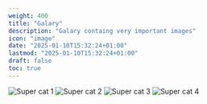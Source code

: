 ```yaml
---
weight: 400
title: "Galary"
description: "Galary containg very important images"
icon: "image"
date: "2025-01-10T15:32:24+01:00"
lastmod: "2025-01-10T15:32:24+01:00"
draft: false
toc: true
---
```


![Super cat 1](/docs/cat1.jpeg)
![Super cat 2](/docs/cat2.jpeg)
![Super cat 3](/docs/cat3.jpeg)
![Super cat 4](/docs/cat4.jpeg)
